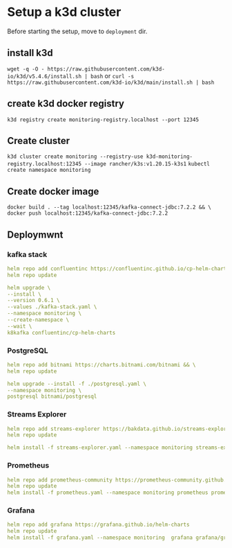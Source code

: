 # Setup a k3d cluster

Before starting the setup, move to `deployment` dir.

## install k3d

`wget -q -O - https://raw.githubusercontent.com/k3d-io/k3d/v5.4.6/install.sh | bash`
or 
`curl -s https://raw.githubusercontent.com/k3d-io/k3d/main/install.sh | bash`

## create k3d docker registry

`k3d registry create monitoring-registry.localhost --port 12345`

## Create cluster

`k3d cluster create monitoring --registry-use k3d-monitoring-registry.localhost:12345 --image rancher/k3s:v1.20.15-k3s1`
`kubectl create namespace monitoring`

## Create docker image

`docker build . --tag localhost:12345/kafka-connect-jdbc:7.2.2 && \
docker push localhost:12345/kafka-connect-jdbc:7.2.2`

## Deploymwnt

### kafka stack

```yaml
helm repo add confluentinc https://confluentinc.github.io/cp-helm-charts/ &&
helm repo update

helm upgrade \
--install \
--version 0.6.1 \
--values ./kafka-stack.yaml \
--namespace monitoring \
--create-namespace \
--wait \
k8kafka confluentinc/cp-helm-charts
```

### PostgreSQL

```yaml
helm repo add bitnami https://charts.bitnami.com/bitnami && \
helm repo update

helm upgrade --install -f ./postgresql.yaml \
--namespace monitoring \
postgresql bitnami/postgresql
```

### Streams Explorer

```yaml
helm repo add streams-explorer https://bakdata.github.io/streams-explorer
helm repo update

helm install -f streams-explorer.yaml --namespace monitoring streams-explorer streams-explorer/streams-explorer
```

### Prometheus

```yaml
helm repo add prometheus-community https://prometheus-community.github.io/helm-charts
helm repo update
helm install -f prometheus.yaml --namespace monitoring prometheus prometheus-community/prometheus
```

### Grafana

```yaml
helm repo add grafana https://grafana.github.io/helm-charts
helm repo update
helm install -f grafana.yaml --namespace monitoring  grafana grafana/grafana
```
